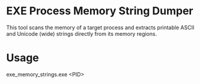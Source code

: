 # EXE Process Memory String Dumper

This tool scans the memory of a target process and extracts printable ASCII and Unicode (wide) strings directly from its memory regions.

# Usage

exe_memory_strings.exe \<PID\>
